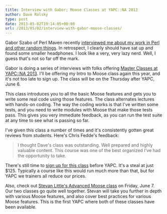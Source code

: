 ```yaml
---
title: Interview with Gabor; Moose Classes at YAPC::NA 2013
author: Dave Rolsky
type: post
date: 2013-05-02T19:14:05+00:00
url: /2013/05/02/interview-with-gabor-moose-classes/
---
```


Gabor Szabo of Perl Maven recently [interviewed me about my work in Perl and other random
things][1]. In retrospect, I clearly should have sat up and found some smaller headphones. I look
like a very, very lazy nerd. Well, I guess that's not so far off the mark.

Gabor is doing a series of interviews with folks offering [Master Classes at YAPC::NA 2013][2]. I'll
be offering my Intro to Moose class again this year, and it's not too late to sign up. The class
will be on the Thursday after YAPC, June 6.

This class introduces you to all the basic Moose features and gets you to write some real code using
those features. The class alternates lectures with hands-on coding. The way the coding works is that
I've written some tests, and you need to write modules with Moose that make those tests pass. This
gives you very immediate feedback, as you can run the test suite at any time to see what is passing
so far.

I've given this class a number of times and it's consistently gotten great reviews from students.
Here's Chris Fedde's feedback:

> I thought Dave's class was outstanding. Well prepared and highly valuable content. This course was
> one of the best organized I've had the opportunity to take.

There's still time to [sign up for this class][3] before YAPC. It's a steal at just $125. Typically
a course like this would run much more than that, but for YAPC we trainers all reduce our prices.

Also, check out [Stevan Little's Advanced Moose class][4] on Friday, June 7. Our two classes go
quite well together. Stevan will take you further in depth with various Moose features, and also
cover best practices for various Moose features. This is the first YAPC where both of these classes
have been available.

[1]: http://perlmaven.com/dave-rolsky
[2]: http://www.yapcna.org/yn2013/training.html#moose1
[3]: http://www.yapcna.org/yn2013/purchase
[4]: http://www.yapcna.org/yn2013/training.html#moose2
